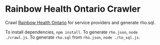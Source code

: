 # Rainbow Health Ontario Crawler

Crawl [Rainbow Health Ontario](https://www.rainbowhealthontario.ca/lgbt2sq-health/service-provider-directory/) for service providers and generate rho.sql.

To install dependencies, `npm install`.
To generate `rho.json`, `node ./crawl.js`.
To generate `rho.sql` from `rho.json`, `node ./to_sql.js`.
